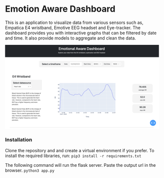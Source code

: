 # Emotion Aware Dashboard
This is an application to visualize data from various sensors such as, Empatica E4 wristband, Emotive EEG headset and Eye-tracker. The dashboard provides you with interactive graphs that can be filtered by date and time. It also provide models to aggregate and clean the data.


![alt text](dashboard.png)

### Installation
Clone the repository and and create a virtual environment if you prefer. To install the required libraries, run:
`pip3 install -r requirements.txt`

The following command will run the flask server. Paste the output url in the browser.
`python3 app.py`
